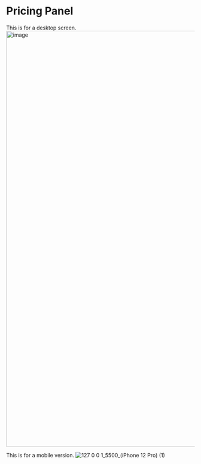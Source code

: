 # Pricing Panel

This is for a desktop screen.
<img width="1107" alt="image" src="https://github.com/yamamoto-yuka/css-pricetiers/assets/84278263/ba7c3c41-f8b8-4b49-96c3-13c0d9bf6222">

This is for a mobile version.
![127 0 0 1_5500_(iPhone 12 Pro) (1)](https://github.com/yamamoto-yuka/css-pricetiers/assets/84278263/a2410d5a-7bdc-4f0a-a5eb-9a611e6d28e5)
